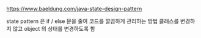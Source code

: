 https://www.baeldung.com/java-state-design-pattern

state pattern 은 if / else 문을 줄여 코드를 깔끔하게 관리하는 방법
클래스를 변경하지 않고 object 의 상태를 변경하도록 함
